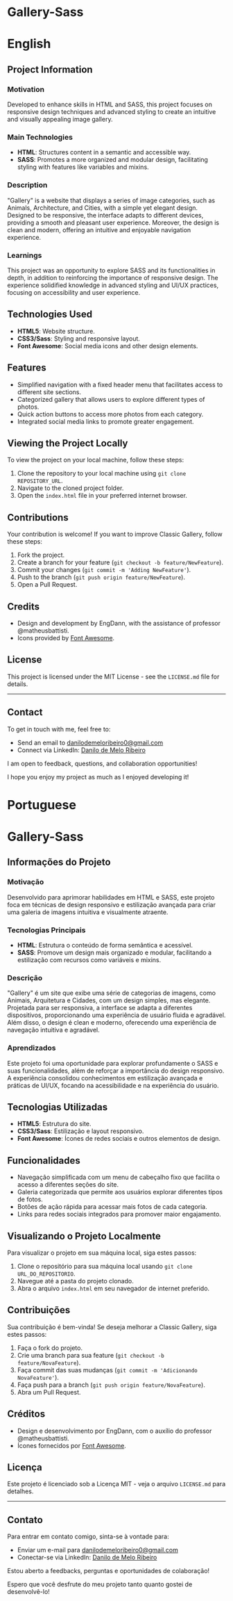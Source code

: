 # Gallery-Sass
# English
## Project Information

### Motivation
Developed to enhance skills in HTML and SASS, this project focuses on responsive design techniques and advanced styling to create an intuitive and visually appealing image gallery.

### Main Technologies
- **HTML**: Structures content in a semantic and accessible way.
- **SASS**: Promotes a more organized and modular design, facilitating styling with features like variables and mixins.

### Description
"Gallery" is a website that displays a series of image categories, such as Animals, Architecture, and Cities, with a simple yet elegant design. Designed to be responsive, the interface adapts to different devices, providing a smooth and pleasant user experience. Moreover, the design is clean and modern, offering an intuitive and enjoyable navigation experience.

### Learnings
This project was an opportunity to explore SASS and its functionalities in depth, in addition to reinforcing the importance of responsive design. The experience solidified knowledge in advanced styling and UI/UX practices, focusing on accessibility and user experience.

## Technologies Used

- **HTML5**: Website structure.
- **CSS3/Sass**: Styling and responsive layout.
- **Font Awesome**: Social media icons and other design elements.

## Features

- Simplified navigation with a fixed header menu that facilitates access to different site sections.
- Categorized gallery that allows users to explore different types of photos.
- Quick action buttons to access more photos from each category.
- Integrated social media links to promote greater engagement.

## Viewing the Project Locally

To view the project on your local machine, follow these steps:

1. Clone the repository to your local machine using `git clone REPOSITORY_URL`.
2. Navigate to the cloned project folder.
3. Open the `index.html` file in your preferred internet browser.

## Contributions

Your contribution is welcome! If you want to improve Classic Gallery, follow these steps:

1. Fork the project.
2. Create a branch for your feature (`git checkout -b feature/NewFeature`).
3. Commit your changes (`git commit -m 'Adding NewFeature'`).
4. Push to the branch (`git push origin feature/NewFeature`).
5. Open a Pull Request.

## Credits

- Design and development by EngDann, with the assistance of professor @matheusbattisti.
- Icons provided by [Font Awesome](https://fontawesome.com/).

## License

This project is licensed under the MIT License - see the `LICENSE.md` file for details.

---
## Contact

To get in touch with me, feel free to:
- Send an email to [danilodemeloribeiro0@gmail.com](mailto:danilodemeloribeiro0@gmail.com)
- Connect via LinkedIn: [Danilo de Melo Ribeiro](https://www.linkedin.com/in/engdann/)

I am open to feedback, questions, and collaboration opportunities!

I hope you enjoy my project as much as I enjoyed developing it!

# Portuguese
# Gallery-Sass
## Informações do Projeto

### Motivação
Desenvolvido para aprimorar habilidades em HTML e SASS, este projeto foca em técnicas de design responsivo e estilização avançada para criar uma galeria de imagens intuitiva e visualmente atraente.

### Tecnologias Principais
- **HTML**: Estrutura o conteúdo de forma semântica e acessível.
- **SASS**: Promove um design mais organizado e modular, facilitando a estilização com recursos como variáveis e mixins.

### Descrição
"Gallery" é um site que exibe uma série de categorias de imagens, como Animais, Arquitetura e Cidades, com um design simples, mas elegante. Projetada para ser responsiva, a interface se adapta a diferentes dispositivos, proporcionando uma experiência de usuário fluida e agradável. Além disso, o design é clean e moderno, oferecendo uma experiência de navegação intuitiva e agradável.

### Aprendizados
Este projeto foi uma oportunidade para explorar profundamente o SASS e suas funcionalidades, além de reforçar a importância do design responsivo. A experiência consolidou conhecimentos em estilização avançada e práticas de UI/UX, focando na acessibilidade e na experiência do usuário.

## Tecnologias Utilizadas

- **HTML5**: Estrutura do site.
- **CSS3/Sass**: Estilização e layout responsivo.
- **Font Awesome**: Ícones de redes sociais e outros elementos de design.

## Funcionalidades

- Navegação simplificada com um menu de cabeçalho fixo que facilita o acesso a diferentes seções do site.
- Galeria categorizada que permite aos usuários explorar diferentes tipos de fotos.
- Botões de ação rápida para acessar mais fotos de cada categoria.
- Links para redes sociais integrados para promover maior engajamento.

## Visualizando o Projeto Localmente

Para visualizar o projeto em sua máquina local, siga estes passos:

1. Clone o repositório para sua máquina local usando `git clone URL_DO_REPOSITORIO`.
2. Navegue até a pasta do projeto clonado.
3. Abra o arquivo `index.html` em seu navegador de internet preferido.

## Contribuições

Sua contribuição é bem-vinda! Se deseja melhorar a Classic Gallery, siga estes passos:

1. Faça o fork do projeto.
2. Crie uma branch para sua feature (`git checkout -b feature/NovaFeature`).
3. Faça commit das suas mudanças (`git commit -m 'Adicionando NovaFeature'`).
4. Faça push para a branch (`git push origin feature/NovaFeature`).
5. Abra um Pull Request.

## Créditos

- Design e desenvolvimento por EngDann, com o auxílio do professor @matheusbattisti.
- Ícones fornecidos por [Font Awesome](https://fontawesome.com/).

## Licença

Este projeto é licenciado sob a Licença MIT - veja o arquivo `LICENSE.md` para detalhes.

---
## Contato

Para entrar em contato comigo, sinta-se à vontade para:
- Enviar um e-mail para [danilodemeloribeiro0@gmail.com](mailto:danilodemeloribeiro0@gmail.com)
- Conectar-se via LinkedIn: [Danilo de Melo Ribeiro](https://www.linkedin.com/in/engdann/)

Estou aberto a feedbacks, perguntas e oportunidades de colaboração!

Espero que você desfrute do meu projeto tanto quanto gostei de desenvolvê-lo!
